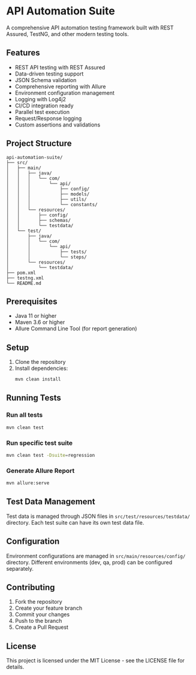 # API Automation Suite

A comprehensive API automation testing framework built with REST Assured, TestNG, and other modern testing tools.

## Features

- REST API testing with REST Assured
- Data-driven testing support
- JSON Schema validation
- Comprehensive reporting with Allure
- Environment configuration management
- Logging with Log4j2
- CI/CD integration ready
- Parallel test execution
- Request/Response logging
- Custom assertions and validations

## Project Structure

```
api-automation-suite/
├── src/
│   ├── main/
│   │   ├── java/
│   │   │   └── com/
│   │   │       └── api/
│   │   │           ├── config/
│   │   │           ├── models/
│   │   │           ├── utils/
│   │   │           └── constants/
│   │   └── resources/
│   │       ├── config/
│   │       ├── schemas/
│   │       └── testdata/
│   └── test/
│       ├── java/
│       │   └── com/
│       │       └── api/
│       │           ├── tests/
│       │           └── steps/
│       └── resources/
│           └── testdata/
├── pom.xml
├── testng.xml
└── README.md
```

## Prerequisites

- Java 11 or higher
- Maven 3.6 or higher
- Allure Command Line Tool (for report generation)

## Setup

1. Clone the repository
2. Install dependencies:
   ```bash
   mvn clean install
   ```

## Running Tests

### Run all tests
```bash
mvn clean test
```

### Run specific test suite
```bash
mvn clean test -Dsuite=regression
```

### Generate Allure Report
```bash
mvn allure:serve
```

## Test Data Management

Test data is managed through JSON files in `src/test/resources/testdata/` directory. Each test suite can have its own test data file.

## Configuration

Environment configurations are managed in `src/main/resources/config/` directory. Different environments (dev, qa, prod) can be configured separately.

## Contributing

1. Fork the repository
2. Create your feature branch
3. Commit your changes
4. Push to the branch
5. Create a Pull Request

## License

This project is licensed under the MIT License - see the LICENSE file for details. 